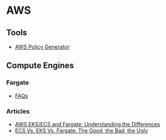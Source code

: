# AWS

## Tools

* [AWS Policy Generator](https://awspolicygen.s3.amazonaws.com/policygen.html)

## Compute Engines

### Fargate

- [FAQs](https://aws.amazon.com/fargate/faqs/)

### Articles

- [AWS EKS/ECS and Fargate: Understanding the Differences](https://logz.io/blog/aws-eks-ecs-and-fargate/)
- [ECS Vs. EKS Vs. Fargate: The Good, the Bad, the Ugly](https://medium.com/devopslinks/ecs-vs-eks-vs-fargate-the-good-the-bad-the-ugly-9f68bfc3bb73)
